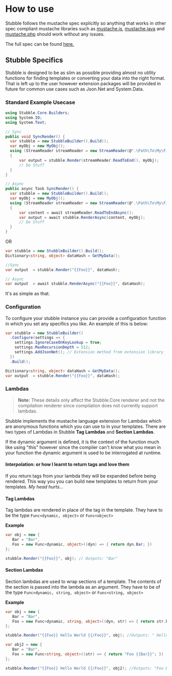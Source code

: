 # How to use

Stubble follows the mustache spec explicitly so anything that works in other spec compliant mustache libraries such as [mustache.js](https://github.com/janl/mustache.js), [mustache.java](https://github.com/spullara/mustache.java) and [mustache.php](https://github.com/bobthecow/mustache.php) should work without any issues.

The full spec can be found [here.](https://mustache.github.io/mustache.5.html)

## Stubble Specifics

Stubble is designed to be as slim as possible providing almost no utility functions for finding templates or converting your data into the right format. That is left up to the user however extension packages will be provided in future for common use cases such as Json.Net and System.Data.

### Standard Example Usecase

```csharp
using Stubble.Core.Builders;
using System.IO;
using System.Text;

// Sync
public void SyncRender() {
  var stubble = new StubbleBuilder().Build();
  var myObj = new MyObj();
  using (StreamReader streamReader = new StreamReader(@".\Path\To\My\File.Mustache", Encoding.UTF8))
  {
      var output = stubble.Render(streamReader.ReadToEnd(), myObj);
      // Do Stuff
  }
}

// Async
public async Task SyncRender() {
  var stubble = new StubbleBuilder().Build();
  var myObj = new MyObj();
  using (StreamReader streamReader = new StreamReader(@".\Path\To\My\File.Mustache", Encoding.UTF8))
  {
      var content = await streamReader.ReadToEndAsync();
      var output = await stubble.RenderAsync(content, myObj);
      // Do Stuff
  }
}
```

OR

```csharp
var stubble = new StubbleBuilder().Build();
Dictionary<string, object> dataHash = GetMyData();

//Sync
var output  = stubble.Render("{{Foo}}", dataHash);

// Async
var output  = await stubble.RenderAsync("{{Foo}}", dataHash);
```

It's as simple as that.

### Configuration

To configure your stubble instance you can provide a configuration function in which you set any specifics you like.
An example of this is below:

```csharp
var stubble = new StubbleBuilder()
  .Configure(settings => {
    settings.IgnoreCaseOnKeyLookup = true;
    settings.MaxRecursionDepth = 512;
    settings.AddJsonNet(); // Extension method from extension library
  })
  .Build();

Dictionary<string, object> dataHash = GetMyData();
var output  = stubble.Render("{{Foo}}", dataHash);
```

### Lambdas

> **Note:** These details only affect the Stubble.Core renderer and not the compilation renderer since compilation does not currently support lambdas.

Stubble implements the mustache language extension for Lambdas which are anonymous functions which you can use to in your templates.
There are two types of Lambdas in Stubble **Tag Lambdas** and **Section Lambdas**.

If the dynamic argument is defined, it is the context of the function much like using "this" however since the compiler can't know what you mean in your function the dynamic argument is used to be interrogated at runtime.

#### Interpolation: or how I learnt to return tags and love them

If you return tags from your lambda they will be expanded before being rendered. This way you you can build new templates to return from your templates. _My head hurts..._

#### Tag Lambdas

Tag lambdas are rendered in place of the tag in the template. They have to be the type `Func<dynamic, object>` or `Func<object>`

**Example**

```csharp
var obj = new {
   Bar = "Bar",
   Foo = new Func<dynamic, object>((dyn) => { return dyn.Bar; })
};

stubble.Render("{{Foo}}", obj); // Outputs: "Bar"
```

#### Section Lambdas

Section lambdas are used to wrap sections of a template. The contents of the section is passed into the lambda as an argument. They have to be of the type `Func<dynamic, string, object>` or `Func<string, object>`

**Example**

```csharp
var obj = new {
   Bar = "Bar",
   Foo = new Func<dynamic, string, object>((dyn, str) => { return str.Replace("World", dyn.Bar); })
};

stubble.Render("{{Foo}} Hello World {{/Foo}}", obj); //Outputs: " Hello Bar "

var obj2 = new {
   Bar = "Bar",
   Foo = new Func<string, object>((str) => { return "Foo {{Bar}}"; })
};

stubble.Render("{{Foo}} Hello World {{/Foo}}", obj2); //Outputs: "Foo Bar"
```
